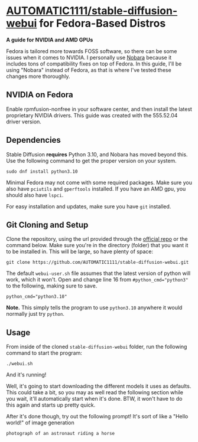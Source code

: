 # [AUTOMATIC1111/stable-diffusion-webui](https://github.com/AUTOMATIC1111/stable-diffusion-webui) for Fedora-Based Distros
**A guide for NVIDIA and AMD GPUs**

Fedora is tailored more towards FOSS software, so there can be some issues when it comes to NVIDIA. I personally use [Nobara](https://nobaraproject.org/) because it includes tons of compatibility fixes on top of Fedora. In this guide, I'll be using "Nobara" instead of Fedora, as that is where I've tested these changes more thoroughly.

## NVIDIA on Fedora
Enable rpmfusion-nonfree in your software center, and then install the latest proprietary NVIDIA drivers. This guide was created with the 555.52.04 driver version.

## Dependencies
Stable Diffusion **requires** Python 3.10, and Nobara has moved beyond this. Use the following command to get the proper version on your system.

```
sudo dnf install python3.10
```

Minimal Fedora may not come with some required packages. Make sure you also have `pciutils` and `gperftools` installed. If you have an AMD gpu, you should also have `lspci`.

For easy installation and updates, make sure you have `git` installed.

## Git Cloning and Setup
Clone the repository, using the url provided through the [official repo](https://github.com/AUTOMATIC1111/stable-diffusion-webui) or the command below. Make sure you're in the directory (folder) that you want it to be installed in. This will be large, so have plenty of space:

```
git clone https://github.com/AUTOMATIC1111/stable-diffusion-webui.git
```

The default `webui-user.sh` file assumes that the latest version of python will work, which it won't. Open and change line 16 from `#python_cmd="python3"` to the following, making sure to save.

```
python_cmd="python3.10"
```

**Note.** This simply tells the program to use `python3.10` anywhere it would normally just try `python`.

## Usage
From inside of the cloned `stable-diffusion-webui` folder, run the following command to start the program:

```
./webui.sh
```

And it's running!

Well, it's going to start downloading the different models it uses as defaults. This could take a bit, so you may as well read the following section while you wait, it'll automatically start when it's done. BTW, it won't have to do this again and starts up pretty quick.

After it's done though, try out the following prompt! It's sort of like a "Hello world!" of image generation

```
photograph of an astronaut riding a horse
```

